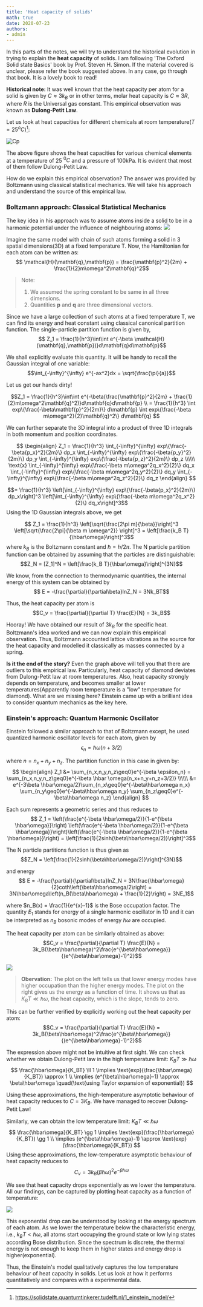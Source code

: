```yaml
---
title: 'Heat capacity of solids'
math: true
date: 2020-07-23
authors:
- admin
---
```


In this parts of the notes, we will try to understand the historical evolution in trying to explain the **heat capacity** of solids. I am following 'The Oxford Solid state Basics' book by Prof. Steven H. Simon. If the material covered is unclear, please refer the book suggested above. In any case, go through that book. It is a lovely book to read!

 **Historical note:** It was well known that the heat capacity per atom for a solid is given by $C \approx 3k_B$ or in other terms, molar heat capacity is $C \approx 3R$, where $R$ is the Universal gas constant. This empirical observation was known as **Dulong-Petit Law**.

Let us look at heat capacities for different chemicals at room temperature($T = 25^oC$)[^1]:
[^1]: https://solidstate.quantumtinkerer.tudelft.nl/1_einstein_model/

![Cp](/notes_pages/ssphysics/newplot.png)

The above figure shows the heat capacities for various chemical elements at a temperature of 25 $^0C$ and a pressure of 100kPa. It is evident that most of them follow Dulong-Petit Law.

How do we explain this empirical observation? The answer was provided by Boltzmann using classical statistical mechanics. We will take his approach and understand the source of this empirical law.

### Boltzmann approach: Classical Statistical Mechanics

The key idea in his approach was to assume atoms inside a solid to be in a harmonic potential under the influence of neighbouring atoms:
![](/notes_pages/ssphysics/Molecular_Vibration_Model.png)

Imagine the same model with chain of such atoms forming a solid in 3 spatial dimensions(3D) at a fixed temperature T. Now, the Hamiltonian for each atom can be written as:
$$ \mathcal{H}(\mathbf{q},\mathbf{p}) = \frac{\mathbf{p}^2}{2m} + \frac{1}{2}m\omega^2\mathbf{q}^2$$

> Note:
>  1. We assumed the spring constant to be same in all three dimensions.
>  2. Quantities $\mathbf{p}$ and $\mathbf{q}$ are three dimensional vectors.     

Since we have a large collection of such atoms at a fixed temperature T, we can find its energy and heat constant using classical canonical partition function. The single-particle partition function is given by,
$$ Z_1 = \frac{1}{h^3}\int\int e^{-\beta \mathcal{H}(\mathbf{q},\mathbf{p})}d\mathbf{q}d\mathbf{p}$$

We shall explicitly evaluate this quantity. It will be handy to recall the Gaussian integral of one variable:
$$\int_{-\infty}^{\infty} e^{-ax^2}dx = \sqrt{\frac{\pi}{a}}$$

Let us get our hands dirty!

$$Z_1 = \frac{1}{h^3}\int\int e^{-\beta(\frac{\mathbf{p}^2}{2m} + \frac{1}{2}m\omega^2\mathbf{q}^2)}d\mathbf{q}d\mathbf{p} \\ = \frac{1}{h^3} \int exp\{\frac{-\beta\mathbf{p}^2}{2m}\} d\mathbf{p} \int exp\{\frac{-\beta m\omega^2}{2}\mathbf{q}^2\} d\mathbf{q} $$

We can further separate the 3D integral into a product of three 1D integrals in both momentum and position coordinates.

$$
\begin{align}
Z_1 =  \frac{1}{h^3} \int_{-\infty}^{\infty} exp\{\frac{-\beta{p_x}^2}{2m}\} dp_x \int_{-\infty}^{\infty} exp\{\frac{-\beta{p_y}^2}{2m}\} dp_y \int_{-\infty}^{\infty} exp\{\frac{-\beta{p_z}^2}{2m}\} dp_z \\\\\\ \text{x} \int_{-\infty}^{\infty} exp\{\frac{-\beta m\omega^2q_x^2}{2}\} dq_x \int_{-\infty}^{\infty} exp\{\frac{-\beta m\omega^2q_y^2}{2}\} dq_y \int_{-\infty}^{\infty} exp\{\frac{-\beta m\omega^2q_z^2}{2}\} dq_z
\end{align}
$$

$$= \frac{1}{h^3} \left[\int_{-\infty}^{\infty} exp\{\frac{-\beta{p_x}^2}{2m}\} dp_x\right]^3 \left[\int_{-\infty}^{\infty} exp\{\frac{-\beta m\omega^2q_x^2}{2}\} dq_x\right]^3$$
Using the 1D Gaussian integrals above, we get

$$ Z_1 = \frac{1}{h^3} \left[\sqrt{\frac{2\pi m}{\beta}}\right]^3 \left[\sqrt{\frac{2\pi}{\beta m \omega^2}} \right]^3 = \left[\frac{k_B T}{\hbar\omega}\right]^3$$
where $k_B$ is the Boltzmann constant and $\hbar = h/2\pi$. The N particle partition function can be obtained by assuming that the particles are distinguishable:
$$Z_N = [Z_1]^N = \left[\frac{k_B T}{\hbar\omega}\right]^{3N}$$

We know, from the connection to thermodynamic quantities, the internal energy of this system can be obtained by
$$ E = -\frac{\partial}{\partial\beta}lnZ_N = 3Nk_BT$$

Thus, the heat capacity per atom is
$$C_v = \frac{\partial}{\partial T} \frac{E}{N} = 3k_B$$

Hooray! We have obtained our result of $3k_B$ for the specific heat. Boltzmann's idea worked and we can now explain this empirical observation. Thus, Boltzmann accounted lattice vibrations as the source for the heat capacity and modelled it classically as masses connected by a spring.

**Is it the end of the story?** Even the graph above will tell you that there are outliers to this empirical law. Particularly, heat capacity of diamond deviates from Dulong-Petit law at room temperatures. Also, heat capacity strongly depends on temperature, and becomes smaller at lower temperatures(Apparently room temperature is a "low" temperature for diamond). What are we missing here? Einstein came up with a brilliant idea to consider quantum mechanics as the key here.

### Einstein's approach: Quantum Harmonic Oscillator

Einstein followed a similar approach to that of Boltzmann except, he used quantized harmonic oscillator levels for each atom, given by
$$\epsilon_n = \hbar \omega(n+3/2)$$

where $n = n_x+n_y+n_z$. The partition function in this case in given by:
$$
\begin{align}
Z_1 &= \sum_{n_x,n_y,n_z\geq0}e^{-\beta \epsilon_n} = \sum_{n_x,n_y,n_z\geq0}e^{-\beta  \hbar \omega(n_x+n_y+n_z+3/2)} \\\\\\
&= e^{-3\beta \hbar\omega/2}\sum_{n_x\geq0}e^{-\beta\hbar\omega n_x}
\sum_{n_y\geq0}e^{-\beta\hbar\omega n_y} \sum_{n_z\geq0}e^{-\beta\hbar\omega n_z}
\end{align}
$$

Each sum represents a geometric series and thus reduces to
$$ Z_1 = \left(\frac{e^{-\beta \hbar\omega/2}}{1-e^{\beta \hbar\omega}}\right) \left(\frac{e^{-\beta \hbar\omega/2}}{1-e^{\beta \hbar\omega}}\right)\left(\frac{e^{-\beta \hbar\omega/2}}{1-e^{\beta \hbar\omega}}\right) = \left[\frac{1}{2sinh(\beta\hbar\omega/2)}\right]^3$$

The N particle partitions function is thus given as
$$Z_N = \left[\frac{1}{2sinh(\beta\hbar\omega/2)}\right]^{3N}$$

and energy
$$ E = -\frac{\partial}{\partial\beta}lnZ_N = 3N\frac{\hbar\omega}{2}coth\left(\beta\hbar\omega/2\right) = 3N\hbar\omega\left(n_B(\beta\hbar\omega) + \frac{1}{2}\right) = 3NE_1$$

where $n_B(x) = \frac{1}{e^{x}-1}$ is the Bose occupation factor. The quantity $E_1$ stands for energy of a single harmonic oscillator in 1D and it can be interpreted as $n_B$ bosonic modes of energy $\hbar \omega$ are occupied.

The heat capacity per atom can be similarly obtained as above:
$$C_v = \frac{\partial}{\partial T} \frac{E}{N} = 3k_B(\beta\hbar\omega)^2\frac{e^{\beta\hbar\omega}}{(e^{\beta\hbar\omega}-1)^2}$$

![](/notes_pages/ssphysics/einsteins_energyplusnb.png)

> **Obervation:** The plot on the left tells us that lower energy modes have higher occupation than the higher energy modes. The plot on the right gives us the energy as a function of time. It shows us that as $K_BT\ll\hbar\omega$, the heat capacity, which is the slope, tends to zero.

This can be further verified by explicitly working out the heat capacity per atom:
$$C_v = \frac{\partial}{\partial T} \frac{E}{N} = 3k_B(\beta\hbar\omega)^2\frac{e^{\beta\hbar\omega}}{(e^{\beta\hbar\omega}-1)^2}$$

The expression above might not be intuitive at first sight. We can check whether we obtain Dulong-Petit law in the high temperature limit: $K_BT \gg \hbar \omega$
$$
\frac{\hbar\omega}{K_BT} \ll 1 \implies \text{exp}(\frac{\hbar\omega}{K_BT}) \approx 1 \\  \implies (e^{\beta\hbar\omega}-1) \approx \beta\hbar\omega \quad(\text{using Taylor expansion of exponential})
$$

Using these approximations, the high-temperature asymptotic behaviour of heat capacity reduces to $C = 3K_B$. We have managed to recover Dulong-Petit Law!

Similarly, we can obtain the low temperature limit: $K_BT \ll \hbar \omega$
$$
\frac{\hbar\omega}{K_BT} \gg 1 \implies \text{exp}(\frac{\hbar\omega}{K_BT}) \gg 1 \\
\implies (e^{\beta\hbar\omega}-1) \approx \text{exp}(\frac{\hbar\omega}{K_BT})
$$
Using these approximations, the low-temperature asymptotic behaviour of heat capacity reduces to
$$
C_v = 3k_B(\beta\hbar\omega)^2e^{-\beta\hbar\omega}
$$

We see that heat capacity drops exponentially as we lower the temperature. All our findings, can be captured by plotting heat capacity as a function of temperature:

![](/notes_pages/ssphysics/heat_capacity.png)

This exponential drop can be understood by looking at the energy spectrum of each atom. As we lower the temperature below the characteristic energy, i.e., $k_BT < \hbar\omega$, all atoms start occupying the ground state or low lying states according Bose distribution. Since the spectrum is discrete, the thermal energy is not enough to keep them in higher states and energy drop is higher(exponential).

Thus, the Einstein's model qualitatively captures the low temperature behaviour of heat capacity in solids. Let us look at how it performs quantitatively and compares with a experimental data.
